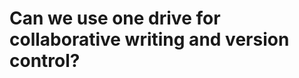 # Can we use one drive for collaborative writing and version control?

<!-- {BearID:7532E6A3-375A-488F-88F2-C5E22471B083-35601-00003546F5C54C39} -->
